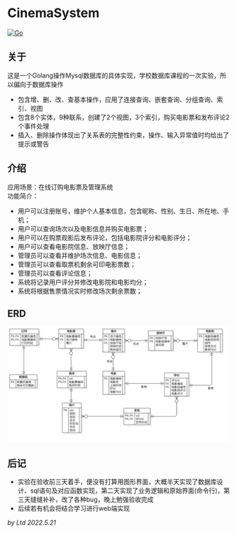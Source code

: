 # CinemaSystem
[![Go](https://github.com/Ltd5552/CinemaSystem/actions/workflows/go.yml/badge.svg)](https://github.com/Ltd5552/CinemaSystem/actions/workflows/go.yml)
## 关于
这是一个Golang操作Mysql数据库的具体实现，学校数据库课程的一次实验，所以偏向于数据库操作     
- 包含增、删、改、查基本操作，应用了连接查询、嵌套查询、分组查询、索引、视图      
- 包含8个实体，9种联系，创建了2个视图，3个索引，购买电影票和发布评论2个事件处理
- 插入、删除操作体现出了关系表的完整性约束，操作、输入异常值时均给出了提示或警告  


## 介绍
应用场景：在线订购电影票及管理系统  
功能简介：  
- 用户可以注册账号，维护个人基本信息，包含昵称、性别、生日、所在地、手机；  
- 用户可以查询场次以及电影信息并购买电影票；  
- 用户可以在购票观影后发布评论，包括电影院评分和电影评分；  
- 用户可以查看电影院信息、放映厅信息；  
- 管理员可以查看并维护场次信息、电影信息；  
- 管理员可以查看取票机剩余可印电影票数；  
- 管理员可以查看评论信息；  
- 系统将记录用户评分并修改电影院和电影均分；  
- 系统将根据售票情况实时修改场次剩余票数；  

## ERD
![CinameERD](/ERD/ERDDiagram1.png)

## 后记
- 实验在验收前三天着手，便没有打算用图形界面，大概半天实现了数据库设计、sql语句及对应函数实现，第二天实现了业务逻辑和原始界面(命令行)，第三天缝缝补补，改了各种bug，晚上勉强验收完成  
- 后续若有机会将结合学习进行web端实现    

_by Ltd 2022.5.21_
